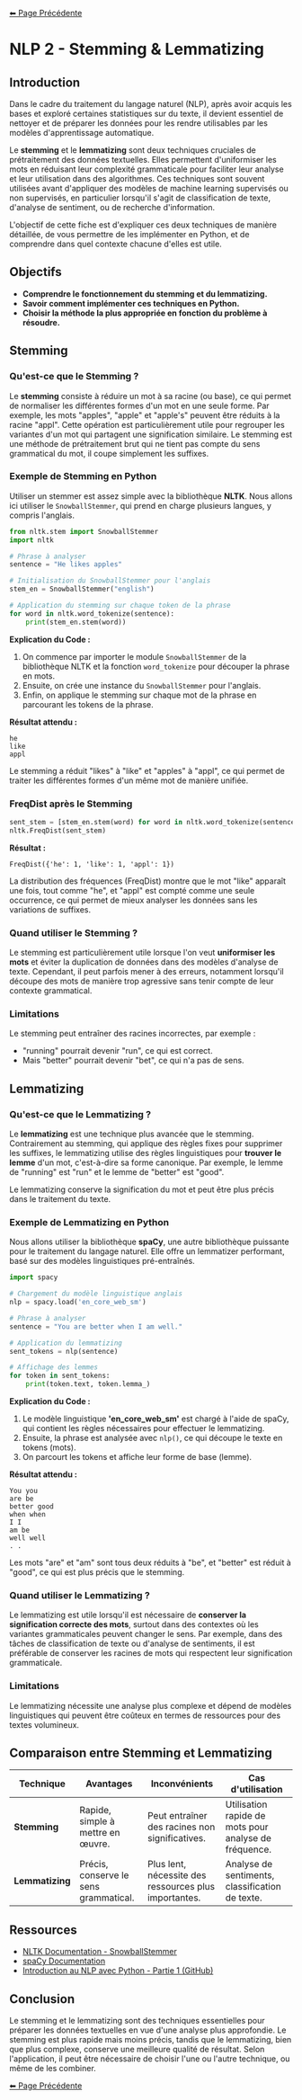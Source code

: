[⬅ Page Précédente](./nlp.md)

# NLP 2 - Stemming & Lemmatizing

## Introduction

Dans le cadre du traitement du langage naturel (NLP), après avoir acquis les bases et exploré certaines statistiques sur du texte, il devient essentiel de nettoyer et de préparer les données pour les rendre utilisables par les modèles d'apprentissage automatique.

Le **stemming** et le **lemmatizing** sont deux techniques cruciales de prétraitement des données textuelles. Elles permettent d'uniformiser les mots en réduisant leur complexité grammaticale pour faciliter leur analyse et leur utilisation dans des algorithmes. Ces techniques sont souvent utilisées avant d'appliquer des modèles de machine learning supervisés ou non supervisés, en particulier lorsqu'il s'agit de classification de texte, d'analyse de sentiment, ou de recherche d'information.

L'objectif de cette fiche est d'expliquer ces deux techniques de manière détaillée, de vous permettre de les implémenter en Python, et de comprendre dans quel contexte chacune d'elles est utile.

## Objectifs

- **Comprendre le fonctionnement du stemming et du lemmatizing.**
- **Savoir comment implémenter ces techniques en Python.**
- **Choisir la méthode la plus appropriée en fonction du problème à résoudre.**

## Stemming

### Qu'est-ce que le Stemming ?

Le **stemming** consiste à réduire un mot à sa racine (ou base), ce qui permet de normaliser les différentes formes d'un mot en une seule forme. Par exemple, les mots "apples", "apple" et "apple's" peuvent être réduits à la racine "appl". Cette opération est particulièrement utile pour regrouper les variantes d'un mot qui partagent une signification similaire. Le stemming est une méthode de prétraitement brut qui ne tient pas compte du sens grammatical du mot, il coupe simplement les suffixes. 

### Exemple de Stemming en Python

Utiliser un stemmer est assez simple avec la bibliothèque **NLTK**. Nous allons ici utiliser le `SnowballStemmer`, qui prend en charge plusieurs langues, y compris l'anglais.

```python
from nltk.stem import SnowballStemmer
import nltk

# Phrase à analyser
sentence = "He likes apples"

# Initialisation du SnowballStemmer pour l'anglais
stem_en = SnowballStemmer("english")

# Application du stemming sur chaque token de la phrase
for word in nltk.word_tokenize(sentence):
    print(stem_en.stem(word))
```

**Explication du Code :**

1. On commence par importer le module `SnowballStemmer` de la bibliothèque NLTK et la fonction `word_tokenize` pour découper la phrase en mots.
2. Ensuite, on crée une instance du `SnowballStemmer` pour l'anglais.
3. Enfin, on applique le stemming sur chaque mot de la phrase en parcourant les tokens de la phrase.

**Résultat attendu :**

```
he
like
appl
```

Le stemming a réduit "likes" à "like" et "apples" à "appl", ce qui permet de traiter les différentes formes d'un même mot de manière unifiée.

### FreqDist après le Stemming

```python
sent_stem = [stem_en.stem(word) for word in nltk.word_tokenize(sentence)]
nltk.FreqDist(sent_stem)
```

**Résultat :**

```
FreqDist({'he': 1, 'like': 1, 'appl': 1})
```

La distribution des fréquences (FreqDist) montre que le mot "like" apparaît une fois, tout comme "he", et "appl" est compté comme une seule occurrence, ce qui permet de mieux analyser les données sans les variations de suffixes.

### Quand utiliser le Stemming ?

Le stemming est particulièrement utile lorsque l'on veut **uniformiser les mots** et éviter la duplication de données dans des modèles d'analyse de texte. Cependant, il peut parfois mener à des erreurs, notamment lorsqu'il découpe des mots de manière trop agressive sans tenir compte de leur contexte grammatical.

### Limitations

Le stemming peut entraîner des racines incorrectes, par exemple :
- "running" pourrait devenir "run", ce qui est correct.
- Mais "better" pourrait devenir "bet", ce qui n'a pas de sens.

## Lemmatizing

### Qu'est-ce que le Lemmatizing ?

Le **lemmatizing** est une technique plus avancée que le stemming. Contrairement au stemming, qui applique des règles fixes pour supprimer les suffixes, le lemmatizing utilise des règles linguistiques pour **trouver le lemme** d'un mot, c'est-à-dire sa forme canonique. Par exemple, le lemme de "running" est "run" et le lemme de "better" est "good".

Le lemmatizing conserve la signification du mot et peut être plus précis dans le traitement du texte.

### Exemple de Lemmatizing en Python

Nous allons utiliser la bibliothèque **spaCy**, une autre bibliothèque puissante pour le traitement du langage naturel. Elle offre un lemmatizer performant, basé sur des modèles linguistiques pré-entraînés.

```python
import spacy

# Chargement du modèle linguistique anglais
nlp = spacy.load('en_core_web_sm')

# Phrase à analyser
sentence = "You are better when I am well."

# Application du lemmatizing
sent_tokens = nlp(sentence)

# Affichage des lemmes
for token in sent_tokens:
    print(token.text, token.lemma_)
```

**Explication du Code :**

1. Le modèle linguistique **'en_core_web_sm'** est chargé à l'aide de spaCy, qui contient les règles nécessaires pour effectuer le lemmatizing.
2. Ensuite, la phrase est analysée avec `nlp()`, ce qui découpe le texte en tokens (mots).
3. On parcourt les tokens et affiche leur forme de base (lemme).

**Résultat attendu :**

```
You you
are be
better good
when when
I I
am be
well well
. .
```

Les mots "are" et "am" sont tous deux réduits à "be", et "better" est réduit à "good", ce qui est plus précis que le stemming.

### Quand utiliser le Lemmatizing ?

Le lemmatizing est utile lorsqu'il est nécessaire de **conserver la signification correcte des mots**, surtout dans des contextes où les variantes grammaticales peuvent changer le sens. Par exemple, dans des tâches de classification de texte ou d'analyse de sentiments, il est préférable de conserver les racines de mots qui respectent leur signification grammaticale.

### Limitations

Le lemmatizing nécessite une analyse plus complexe et dépend de modèles linguistiques qui peuvent être coûteux en termes de ressources pour des textes volumineux.

## Comparaison entre Stemming et Lemmatizing

| Technique      | Avantages                              | Inconvénients                                   | Cas d'utilisation                                      |
|----------------|----------------------------------------|------------------------------------------------|--------------------------------------------------------|
| **Stemming**   | Rapide, simple à mettre en œuvre.      | Peut entraîner des racines non significatives.  | Utilisation rapide de mots pour analyse de fréquence.  |
| **Lemmatizing**| Précis, conserve le sens grammatical.  | Plus lent, nécessite des ressources plus importantes. | Analyse de sentiments, classification de texte.        |

## Ressources

- [NLTK Documentation - SnowballStemmer](https://www.nltk.org/nltk_data/)
- [spaCy Documentation](https://spacy.io/)
- [Introduction au NLP avec Python - Partie 1 (GitHub)](https://github.com/moncompte/Tools-Tech/blob/main/NLP_Part1.md)

## Conclusion

Le stemming et le lemmatizing sont des techniques essentielles pour préparer les données textuelles en vue d'une analyse plus approfondie. Le stemming est plus rapide mais moins précis, tandis que le lemmatizing, bien que plus complexe, conserve une meilleure qualité de résultat. Selon l'application, il peut être nécessaire de choisir l'une ou l'autre technique, ou même de les combiner.

[⬅ Page Précédente](./nlp.md)